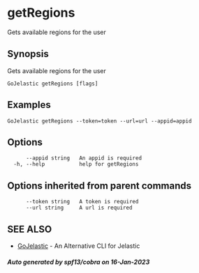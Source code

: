 #  getRegions

Gets available regions for the user

## Synopsis

Gets available regions for the user

```
GoJelastic getRegions [flags]
```

## Examples

```
GoJelastic getRegions --token=token --url=url --appid=appid
```

## Options

```
      --appid string   An appid is required
  -h, --help           help for getRegions
```

## Options inherited from parent commands

```
      --token string   A token is required
      --url string     A url is required
```

## SEE ALSO

* [GoJelastic](GoJelastic.md)	 - An Alternative CLI for Jelastic

##### Auto generated by spf13/cobra on 16-Jan-2023
